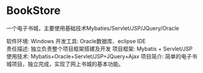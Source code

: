 # BookStore
一个电子书城，主要使用基础技术Mybaties/Servlet/JSP/JQuery/Oracle

软件环境: Windows
开发工具: Oracle数据库、eclipse IDE                      
责任描述: 独立负责整个项目框架搭建及开发
项目框架: Mybatis + Servlet/JSP
使用技术: Mybatis+Oracle+Servlet/JSP+JQuery+Ajax
项目简介: 简单的电子书城项目，独立完成，实现了网上书城的基本功能。

